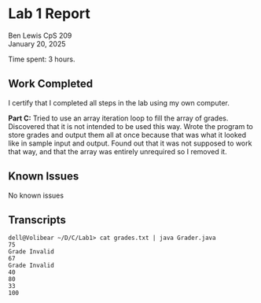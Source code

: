 # Lab 1 Report

Ben Lewis
CpS 209  
January 20, 2025

Time spent: 3 hours.

## Work Completed

I certify that I completed all steps in the lab using my own computer.

**Part C:** Tried to use an array iteration loop to fill the array of grades. 
Discovered that it is not intended to be used this way.
Wrote the program to store grades and output them all at once because that was what it looked like in sample input and output.
Found out that it was not supposed to work that way, and that the array was entirely unrequired so I removed it. 

## Known Issues

No known issues

## Transcripts

```
dell@Volibear ~/D/C/Lab1> cat grades.txt | java Grader.java
75
Grade Invalid
67
Grade Invalid
40
80
33
100
```

